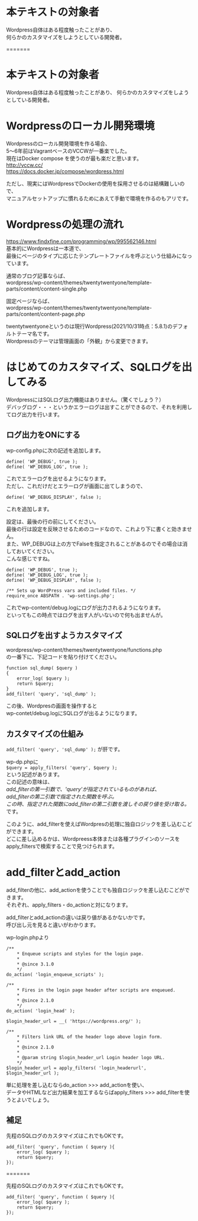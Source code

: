 # 本テキストの対象者
  
Wordpress自体はある程度触ったことがあり、  
何らかのカスタマイズをしようとしている開発者。  
  
=======
# 本テキストの対象者

Wordpress自体はある程度触ったことがあり、
何らかのカスタマイズをしようとしている開発者。

# Wordpressのローカル開発環境

Wordpressのローカル開発環境を作る場合、  
5〜6年前はVagrantベースのVCCWが一番楽でした。  
現在はDocker compose を使うのが最も楽だと思います。  
http://vccw.cc/  
https://docs.docker.jp/compose/wordpress.html  
  
ただし、現実にはWordpressでDockerの使用を採用させるのは結構難しいので、  
マニュアルセットアップに慣れるためにあえて手動で環境を作るのもアリです。  

# Wordpressの処理の流れ

https://www.findxfine.com/programming/wp/995562146.html  
基本的にWordpressは一本道で、  
最後にページのタイプに応じたテンプレートファイルを呼ぶという仕組みになっています。  

通常のブログ記事ならば、  
wordpress/wp-content/themes/twentytwentyone/template-parts/content/content-single.php  
  
固定ページならば、  
wordpress/wp-content/themes/twentytwentyone/template-parts/content/content-page.php  
  
twentytwentyoneというのは現行Wordpress(2021/10/31時点：5.8.1)のデフォルトテーマ名です。  
Wordpressのテーマは管理画面の「外観」から変更できます。  
  
# はじめてのカスタマイズ、SQLログを出してみる

WordpressにはSQLログ出力機能はありません。（驚くでしょう？）  
デバッグログ・・・というかエラーログは出すことができるので、それを利用してログ出力を行います。  
  
## ログ出力をONにする

wp-config.phpに次の記述を追加します。  
  
```
define( 'WP_DEBUG', true );  
define( 'WP_DEBUG_LOG', true );  
```
  
これでエラーログを出せるようになります。  
ただし、これだけだとエラーログが画面に出てしまうので、  
  
```
define( 'WP_DEBUG_DISPLAY', false );  
```
  
これを追加します。  
  
設定は、最後の行の前にしてください。  
最後の行は設定を反映させるためのコードなので、これより下に書くと効きません。  
また、WP_DEBUGは上の方でFalseを指定されることがあるのでその場合は消しておいてください。  
こんな感じですね。  
  
```
define( 'WP_DEBUG', true );  
define( 'WP_DEBUG_LOG', true );  
define( 'WP_DEBUG_DISPLAY', false );  
  
/** Sets up WordPress vars and included files. */  
require_once ABSPATH . 'wp-settings.php';  
```
  
これでwp-content/debug.logにログが出力されるようになります。  
といってもこの時点ではログを出す人がいないので何も出ませんが。  
  
## SQLログを出すようカスタマイズ
  
wordpress/wp-content/themes/twentytwentyone/functions.php  
の一番下に、下記コードを貼り付けてください。  
  
```
function sql_dump( $query )  
{  
    error_log( $query );  
    return $query;  
}  
add_filter( 'query', 'sql_dump' );  
```
  
この後、Wordpresの画面を操作すると  
wp-contet/debug.logにSQLログが出るようになります。  
  
## カスタマイズの仕組み
  
```add_filter( 'query', 'sql_dump' );```
が肝です。  
  
wp-dp.phpに  
```$query = apply_filters( 'query', $query );```  
という記述があります。  
この記述の意味は、  
*add_filterの第一引数で、'query'が指定されているものがあれば、  
add_filterの第二引数で指定された関数を呼ぶ。  
この時、指定された関数にadd_filterの第二引数を渡しその戻り値を受け取る。*  
です。  
  
このように、add_filterを使えばWordpresの処理に独自ロジックを差し込むこどができます。  
どこに差し込めるかは、Wordpreess本体または各種プラグインのソースをapply_filtersで検索することで見つけられます。  
  
# add_filterとadd_action

add_filterの他に、add_actionを使うことでも独自ロジックを差し込むこどができます。  
それぞれ、apply_filters・do_actionと対になります。  
  
add_filterとadd_actionの違いは戻り値があるかないかです。  
呼び出し元を見ると違いがわかります。  
  
wp-login.phpより  
  
```
/**  
	* Enqueue scripts and styles for the login page.  
	*  
	* @since 3.1.0  
	*/  
do_action( 'login_enqueue_scripts' );  
  
/**  
	* Fires in the login page header after scripts are enqueued.  
	*  
	* @since 2.1.0  
	*/  
do_action( 'login_head' );  
  
$login_header_url = __( 'https://wordpress.org/' );  
  
/**  
	* Filters link URL of the header logo above login form.  
	*  
	* @since 2.1.0  
	*  
	* @param string $login_header_url Login header logo URL.  
	*/  
$login_header_url = apply_filters( 'login_headerurl', $login_header_url );  
```
  
単に処理を差し込むならdo_action >>> add_actionを使い、  
データやHTMLなど出力結果を加工するならばapply_filters >>> add_filterを使うとよいでしょう。  
  
## 補足
  
先程のSQLログのカスタマイズはこれでもOKです。  
  
```  
add_filter( 'query', function ( $query ){  
    error_log( $query );  
    return $query;  
});  
```
=======

先程のSQLログのカスタマイズはこれでもOKです。

```
add_filter( 'query', function ( $query ){
    error_log( $query );
    return $query;
});
```
